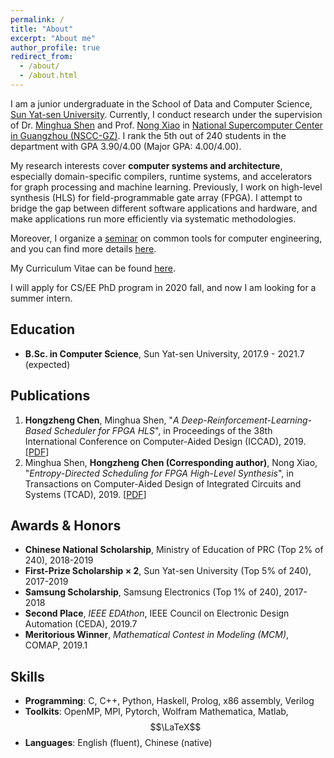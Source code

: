 ```yaml
---
permalink: /
title: "About"
excerpt: "About me"
author_profile: true
redirect_from:
  - /about/
  - /about.html
---
```


I am a junior undergraduate in the School of Data and Computer Science, [Sun Yat-sen University](http://www.sysu.edu.cn/2012/en/index.htm). Currently, I conduct research under the supervision of Dr. [Minghua Shen](https://ceca.pku.edu.cn/people/alumni_postgrad/class2017g/1206157.htm) and Prof. [Nong Xiao](http://sdcs.sysu.edu.cn/content/2484) in [National Supercomputer Center in Guangzhou (NSCC-GZ)](http://en.nscc-gz.cn/index.html). I rank the 5th out of 240 students in the department with GPA 3.90/4.00 (Major GPA: 4.00/4.00).

My research interests cover **computer systems and architecture**, especially domain-specific compilers, runtime systems, and accelerators for graph processing and machine learning. Previously, I work on high-level synthesis (HLS) for field-programmable gate array (FPGA). I attempt to bridge the gap between different software applications and hardware, and make applications run more efficiently via systematic methodologies.

Moreover, I organize a [seminar](/seminar) on common tools for computer engineering, and you can find more details [here](/seminar).

My Curriculum Vitae can be found [here](../files/HongzhengChen_CV.pdf).

I will apply for CS/EE PhD program in 2020 fall, and now I am looking for a summer intern.

## Education
* **B.Sc. in Computer Science**, Sun Yat-sen University, 2017.9 - 2021.7 (expected)

## Publications
1. **Hongzheng Chen**, Minghua Shen, "*A Deep-Reinforcement-Learning-Based Scheduler for FPGA HLS*", in Proceedings of the 38th International Conference on Computer-Aided Design (ICCAD), 2019. [[PDF](https://ieeexplore.ieee.org/document/8942126)]
2. Minghua Shen, **Hongzheng Chen (Corresponding author)**, Nong Xiao, "*Entropy-Directed Scheduling for FPGA High-Level Synthesis*", in Transactions on Computer-Aided Design of Integrated Circuits and Systems (TCAD), 2019. [[PDF](https://ieeexplore.ieee.org/document/8823964)]

## Awards & Honors
* **Chinese National Scholarship**, Ministry of Education of PRC (Top 2% of 240), 2018-2019
* **First-Prize Scholarship $\times$ 2**, Sun Yat-sen University (Top 5% of 240), 2017-2019
* **Samsung Scholarship**, Samsung Electronics (Top 1% of 240), 2017-2018
* **Second Place**, *IEEE EDAthon*, IEEE Council on Electronic Design Automation (CEDA), 2019.7
* **Meritorious Winner**, *Mathematical Contest in Modeling (MCM)*, COMAP, 2019.1

## Skills
* **Programming**: C, C++, Python, Haskell, Prolog, x86 assembly, Verilog
* **Toolkits**: OpenMP, MPI, Pytorch, Wolfram Mathematica, Matlab, $$\LaTeX$$
* **Languages**: English (fluent), Chinese (native)